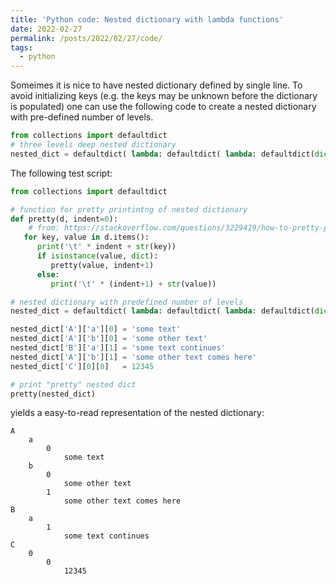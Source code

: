 ```yaml
---
title: 'Python code: Nested dictionary with lambda functions'
date: 2022-02-27
permalink: /posts/2022/02/27/code/
tags:
  - python
---
```

Someimes it is nice to have nested dictionary defined by single line.
To avoid initializing keys (e.g. the keys may be unknown before the dictionary is populated)
one can use the following code to create a nested dictionary with pre-defined number of levels.

```python
from collections import defaultdict
# three levels deep nested dictionary 
nested_dict = defaultdict( lambda: defaultdict( lambda: defaultdict(dict) ) )
```


The following test script:
```python
from collections import defaultdict

# function for pretty printintng of nested dictionary
def pretty(d, indent=0):
    # from: https://stackoverflow.com/questions/3229419/how-to-pretty-print-nested-dictionaries
   for key, value in d.items():
      print('\t' * indent + str(key))
      if isinstance(value, dict):
         pretty(value, indent+1)
      else:
         print('\t' * (indent+1) + str(value))

# nested dictionary with predefined number of levels
nested_dict = defaultdict( lambda: defaultdict( lambda: defaultdict(dict) ) )

nested_dict['A']['a'][0] = 'some text'
nested_dict['A']['b'][0] = 'some other text'
nested_dict['B']['a'][1] = 'some text continues'
nested_dict['A']['b'][1] = 'some other text comes here'
nested_dict['C'][0][0]   = 12345

# print "pretty" nested dict
pretty(nested_dict)
```

yields a easy-to-read representation of the nested dictionary:

```console
A
	a
		0
			some text
	b
		0
			some other text
		1
			some other text comes here
B
	a
		1
			some text continues
C
	0
		0
			12345
```
